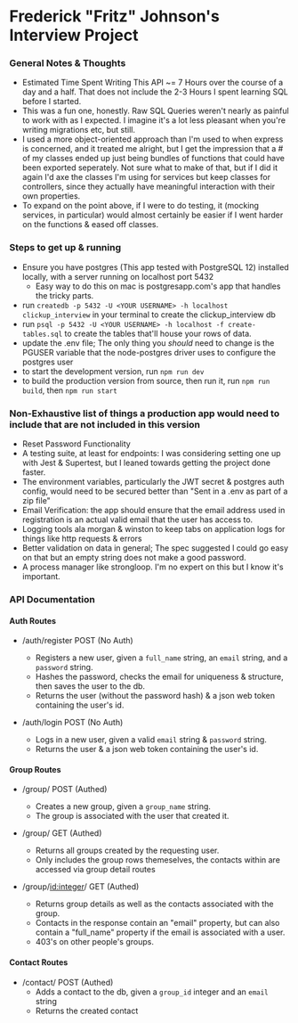 # Frederick "Fritz" Johnson's Interview Project

### General Notes & Thoughts
- Estimated Time Spent Writing This API ~= 7 Hours over the course of a day and a half. That does not include the 2-3 Hours I spent learning SQL before I started.
- This was a fun one, honestly. Raw SQL Queries weren't nearly as painful to work with as I expected. I imagine it's a lot less pleasant when you're writing migrations etc, but still.
- I used a more object-oriented approach than I'm used to when express is concerned, and it treated me alright, but I get the impression that a # of my classes ended up just being bundles of functions that could have been exported seperately. Not sure what to make of that, but if I did it again I'd axe the classes I'm using for services but keep classes for controllers, since they actually have meaningful interaction with their own properties.
- To expand on the point above, if I were to do testing, it (mocking services, in particular) would almost certainly be easier if I went harder on the functions & eased off classes.

### Steps to get up & running
- Ensure you have postgres (This app tested with PostgreSQL 12) installed locally, with a server running on localhost port 5432
  - Easy way to do this on mac is postgresapp.com's app that handles the tricky parts.
- run `createdb -p 5432 -U <YOUR USERNAME> -h localhost clickup_interview` in your terminal to create the clickup_interview db
- run `psql -p 5432 -U <YOUR USERNAME> -h localhost -f create-tables.sql` to create the tables that'll house your rows of data.
- update the .env file; The only thing you *should* need to change is the PGUSER variable that the node-postgres driver uses to configure the postgres user
- to start the development version, run `npm run dev`
- to build the production version from source, then run it, run `npm run build`, then `npm run start`

### Non-Exhaustive list of things a production app would need to include that are not included in this version
- Reset Password Functionality
- A testing suite, at least for endpoints: I was considering setting one up with Jest & Supertest, but I leaned towards getting the project done faster.
- The environment variables, particularly the JWT secret & postgres auth config, would need to be secured better than "Sent in a .env as part of a zip file"
- Email Verification: the app should ensure that the email address used in registration is an actual valid email that the user has access to.
- Logging tools ala morgan & winston to keep tabs on application logs for things like http requests & errors
- Better validation on data in general; The spec suggested I could go easy on that but an empty string does not make a good password.
- A process manager like strongloop. I'm no expert on this but I know it's important.


### API Documentation

#### Auth Routes
- /auth/register POST (No Auth)
  - Registers a new user, given a `full_name` string, an `email` string, and a `password` string.
  - Hashes the password, checks the email for uniqueness & structure, then saves the user to the db.
  - Returns the user (without the password hash) & a json web token containing the user's id.

- /auth/login POST (No Auth)
  - Logs in a new user, given a valid `email` string & `password` string.
  - Returns the user & a json web token containing the user's id.

#### Group Routes
- /group/ POST (Authed)
  - Creates a new group, given a `group_name` string.
  - The group is associated with the user that created it.

- /group/ GET (Authed)
  - Returns all groups created by the requesting user.
  - Only includes the group rows themeselves, the contacts within are accessed via group detail routes
  
- /group/<id:integer>/ GET (Authed)
  - Returns group details as well as the contacts associated with the group.
  - Contacts in the response contain an "email" property, but can also contain a "full_name" property if the email is associated with a user.
  - 403's on other people's groups.

#### Contact Routes
- /contact/ POST (Authed)
  - Adds a contact to the db, given a `group_id` integer and an `email` string
  - Returns the created contact